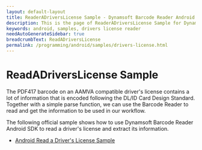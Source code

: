 ```yaml
---
layout: default-layout
title: ReaderADriversLicense Sample - Dynamsoft Barcode Reader Android edition
description: This is the page of ReaderADriversLicense Sample for Dynamsoft Barcode Reader Android SDK.
keywords: android, samples, drivers license reader
needAutoGenerateSidebar: true
breadcrumbText: ReadADriversLicense
permalink: /programming/android/samples/drivers-license.html
---
```


# ReadADriversLicense Sample

The PDF417 barcode on an AAMVA compatible driver's license contains a lot of information that is encoded following the DL/ID Card Design Standard. Together with a simple parse function, we can use the Barcode Reader to read and get the information to be used in our workflow.

The following official sample shows how to use Dynamsoft Barcode Reader Android SDK to read a driver's license and extract its information.

- <a href="https://github.com/Dynamsoft/capture-vision-mobile-samples/tree/main/Android/DriversLicenseScanner" target="_blank">Android Read a Driver's License Sample</a>
